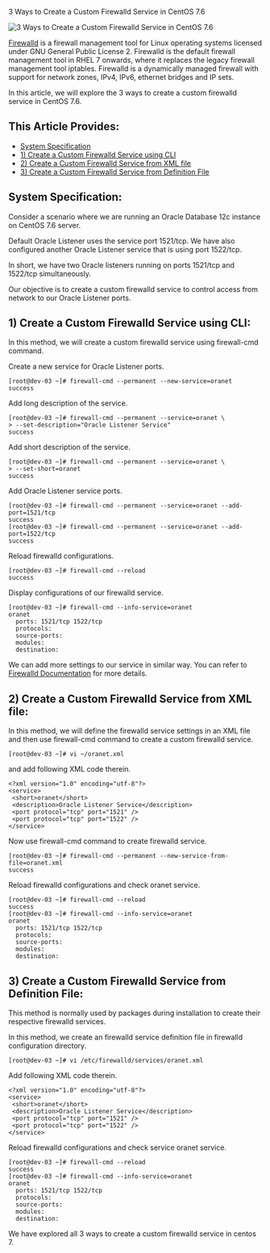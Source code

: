 3 Ways to Create a Custom Firewalld Service in CentOS 7.6

![3 Ways to Create a Custom Firewalld Service in CentOS 7.6](https://1.bp.blogspot.com/-MI5G8l5-xTM/XcfKoj4rD0I/AAAAAAAAG4s/1aRcWbojSYYlLkvtv0sb2YYanh--SQY1wCLcBGAsYHQ/s1600/3-ways-to-create-a-firewalld-service.jpg "3 Ways to Create a Custom Firewalld Service in CentOS 7.6")

[Firewalld](https://firewalld.org/) is a firewall management tool for Linux operating systems licensed under GNU General Public License 2. Firewalld is the default firewall management tool in RHEL 7 onwards, where it replaces the legacy firewall management tool iptables. Firewalld is a dynamically managed firewall with support for network zones, IPv4, IPv6, ethernet bridges and IP sets.

In this article, we will explore the 3 ways to create a custom firewalld service in CentOS 7.6.

## This Article Provides:

- [System Specification](#point1)
- [1) Create a Custom Firewalld Service using CLI](#point2)
- [2) Create a Custom Firewalld Service from XML file](#point3)
- [3) Create a Custom Firewalld Service from Definition File](#point4)

## System Specification:

Consider a scenario where we are running an Oracle Database 12c instance on CentOS 7.6 server.

Default Oracle Listener uses the service port 1521/tcp. We have also configured another Oracle Listener service that is using port 1522/tcp.

In short, we have two Oracle listeners running on ports 1521/tcp and 1522/tcp simultaneously.

Our objective is to create a custom firewalld service to control access from network to our Oracle Listener ports.

## 1) Create a Custom Firewalld Service using CLI:

In this method, we will create a custom firewalld service using firewall-cmd command.

Create a new service for Oracle Listener ports.

```
[root@dev-03 ~]# firewall-cmd --permanent --new-service=oranet
success
```

Add long description of the service.

```
[root@dev-03 ~]# firewall-cmd --permanent --service=oranet \
> --set-description="Oracle Listener Service"
success
```

Add short description of the service.

```
[root@dev-03 ~]# firewall-cmd --permanent --service=oranet \
> --set-short=oranet
success
```

Add Oracle Listener service ports.

```
[root@dev-03 ~]# firewall-cmd --permanent --service=oranet --add-port=1521/tcp
success
[root@dev-03 ~]# firewall-cmd --permanent --service=oranet --add-port=1522/tcp
success
```

Reload firewalld configurations.

```
[root@dev-03 ~]# firewall-cmd --reload
success
```

Display configurations of our firewalld service.

```
[root@dev-03 ~]# firewall-cmd --info-service=oranet
oranet
  ports: 1521/tcp 1522/tcp
  protocols:
  source-ports:
  modules:
  destination:
```

We can add more settings to our service in similar way. You can refer to [Firewalld Documentation](https://firewalld.org/documentation/howto/add-a-service.html) for more details.

## 2) Create a Custom Firewalld Service from XML file:

In this method, we will define the firewalld service settings in an XML file and then use firewall-cmd command to create a custom firewalld service.

```
[root@dev-03 ~]# vi ~/oranet.xml
```

and add following XML code therein.

```
<?xml version="1.0" encoding="utf-8"?>
<service>
 <short>oranet</short>
 <description>Oracle Listener Service</description>
 <port protocol="tcp" port="1521" />
 <port protocol="tcp" port="1522" />
</service>
```

Now use firewall-cmd command to create firewalld service.

```
[root@dev-03 ~]# firewall-cmd --permanent --new-service-from-file=oranet.xml
success
```

Reload firewalld configurations and check oranet service.

```
[root@dev-03 ~]# firewall-cmd --reload
success
[root@dev-03 ~]# firewall-cmd --info-service=oranet
oranet
  ports: 1521/tcp 1522/tcp
  protocols:
  source-ports:
  modules:
  destination:
```

## 3) Create a Custom Firewalld Service from Definition File:

This method is normally used by packages during installation to create their respective firewalld services.

In this method, we create an firewalld service definition file in firewalld configuration directory.

```
[root@dev-03 ~]# vi /etc/firewalld/services/oranet.xml
```

Add following XML code therein.

```
<?xml version="1.0" encoding="utf-8"?>
<service>
 <short>oranet</short>
 <description>Oracle Listener Service</description>
 <port protocol="tcp" port="1521" />
 <port protocol="tcp" port="1522" />
</service>
```

Reload firewalld configurations and check service oranet service.

```
[root@dev-03 ~]# firewall-cmd --reload
success
[root@dev-03 ~]# firewall-cmd --info-service=oranet
oranet
  ports: 1521/tcp 1522/tcp
  protocols:
  source-ports:
  modules:
  destination:
```

We have explored all 3 ways to create a custom firewalld service in centos 7.